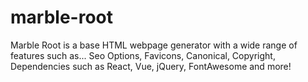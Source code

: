 # marble-root
Marble Root is a base HTML webpage generator with a wide range of features such as... Seo Options, Favicons, Canonical, Copyright, Dependencies such as React, Vue, jQuery, FontAwesome and more!

